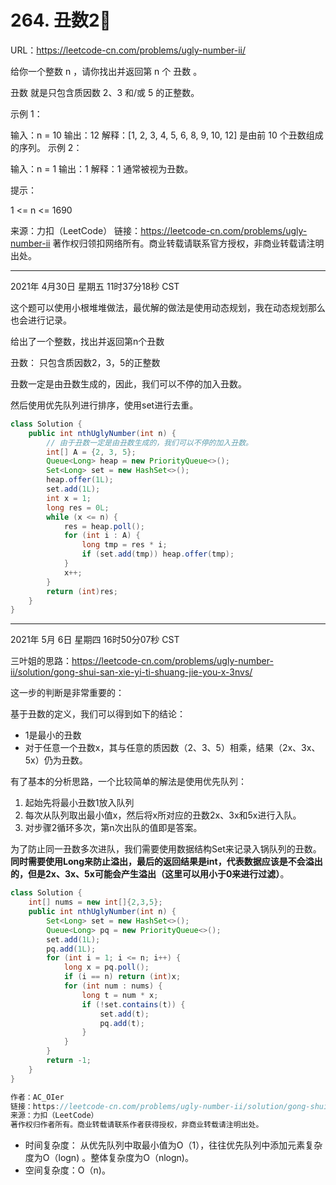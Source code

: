 # 264. 丑数2⃣️

URL：https://leetcode-cn.com/problems/ugly-number-ii/

给你一个整数 n ，请你找出并返回第 n 个 丑数 。

丑数 就是只包含质因数 2、3 和/或 5 的正整数。

 

示例 1：

输入：n = 10
输出：12
解释：[1, 2, 3, 4, 5, 6, 8, 9, 10, 12] 是由前 10 个丑数组成的序列。
示例 2：

输入：n = 1
输出：1
解释：1 通常被视为丑数。


提示：

1 <= n <= 1690

来源：力扣（LeetCode）
链接：https://leetcode-cn.com/problems/ugly-number-ii
著作权归领扣网络所有。商业转载请联系官方授权，非商业转载请注明出处。

---

2021年 4月30日 星期五 11时37分18秒 CST

这个题可以使用小根堆堆做法，最优解的做法是使用动态规划，我在动态规划那么也会进行记录。

给出了一个整数，找出并返回第n个丑数

丑数：  只包含质因数2，3，5的正整数 

丑数一定是由丑数生成的，因此，我们可以不停的加入丑数。

然后使用优先队列进行排序，使用set进行去重。

```java
class Solution {
    public int nthUglyNumber(int n) {
        // 由于丑数一定是由丑数生成的，我们可以不停的加入丑数。
        int[] A = {2, 3, 5};
        Queue<Long> heap = new PriorityQueue<>();
        Set<Long> set = new HashSet<>();
        heap.offer(1L);
        set.add(1L);
        int x = 1;
        long res = 0L;
        while (x <= n) {
            res = heap.poll();
            for (int i : A) {
                long tmp = res * i;
                if (set.add(tmp)) heap.offer(tmp);
            }
            x++;
        }
        return (int)res; 
    }
}
```

---

2021年 5月 6日 星期四 16时50分07秒 CST

三叶姐的思路：https://leetcode-cn.com/problems/ugly-number-ii/solution/gong-shui-san-xie-yi-ti-shuang-jie-you-x-3nvs/

这一步的判断是非常重要的：

基于丑数的定义，我们可以得到如下的结论：

- 1是最小的丑数
- 对于任意一个丑数x，其与任意的质因数（2、3、5）相乘，结果（2x、3x、5x）仍为丑数。



有了基本的分析思路，一个比较简单的解法是使用优先队列：

1. 起始先将最小丑数1放入队列
2. 每次从队列取出最小值x，然后将x所对应的丑数2x、3x和5x进行入队。
3. 对步骤2循环多次，第n次出队的值即是答案。

为了防止同一丑数多次进队，我们需要使用数据结构Set来记录入锅队列的丑数。**同时需要使用Long来防止溢出，最后的返回结果是int，代表数据应该是不会溢出的，但是2x、3x、5x可能会产生溢出（这里可以用小于0来进行过滤）**。

```java
class Solution {
    int[] nums = new int[]{2,3,5};
    public int nthUglyNumber(int n) {
        Set<Long> set = new HashSet<>();
        Queue<Long> pq = new PriorityQueue<>();
        set.add(1L);
        pq.add(1L);
        for (int i = 1; i <= n; i++) {
            long x = pq.poll();
            if (i == n) return (int)x;
            for (int num : nums) {
                long t = num * x;
                if (!set.contains(t)) {
                    set.add(t);
                    pq.add(t);
                }
            }
        }
        return -1;
    }
}

作者：AC_OIer
链接：https://leetcode-cn.com/problems/ugly-number-ii/solution/gong-shui-san-xie-yi-ti-shuang-jie-you-x-3nvs/
来源：力扣（LeetCode）
著作权归作者所有。商业转载请联系作者获得授权，非商业转载请注明出处。
```

- 时间复杂度： 从优先队列中取最小值为O（1），往往优先队列中添加元素复杂度为O（logn)	。整体复杂度为O（nlogn)。
- 空间复杂度：O（n)。